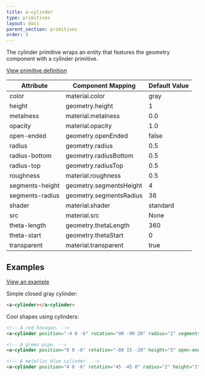 ```yaml
---
title: a-cylinder
type: primitives
layout: docs
parent_section: primitives
order: 5
---
```


The cylinder primitive wraps an entity that features the geometry component with a
cylinder primitive.

[View primitive definition](https://github.com/aframevr/aframe/blob/master/elements/templates/a-cylinder.html)

| Attribute           | Component Mapping                                                  | Default Value  |
| ------------------- | ------------------------------------------------------------------ | -------------- |
| color               | material.color                                                     | gray           |
| height              | geometry.height                                                    | 1              |
| metalness           | material.metalness                                                 | 0.0            |
| opacity             | material.opacity                                                   | 1.0            |
| open-ended          | geometry.openEnded                                                 | false          |
| radius              | geometry.radius                                                    | 0.5            |
| radius-bottom       | geometry.radiusBottom                                              | 0.5            |
| radius-top          | geometry.radiusTop                                                 | 0.5            |
| roughness           | material.roughness                                                 | 0.5            |
| segments-height     | geometry.segmentsHeight                                            | 4              |
| segments-radius     | geometry.segmentsRadius                                            | 36             |
| shader              | material.shader                                                    | standard       |
| src                 | material.src                                                       | None           |
| theta-length        | geometry.thetaLength                                               | 360            |
| theta-start         | geometry.thetaStart                                                | 0              |
| transparent         | material.transparent                                               | true           |

## Examples

[View an example](https://aframevr.github.io/aframe/examples/cylinders/)

Simple closed gray cylinder:

```html
<a-cylinder></a-cylinder>
```

Cool shapes using cylinders:

```html
<!-- A red hexagon. -->
<a-cylinder position="-4 0 -6" rotation="90 -90 20" radius="2" segments-radius="8" color="red"></a-cylinder>

<!-- A green pipe. -->
<a-cylinder position="0 0 -6" rotation="-80 15 -20" height="5" open-ended="true" color="green"></a-cylinder>

<!-- A metallic blue cylinder. -->
<a-cylinder position="4 0 -6" rotation="45 -45 0" radius="2" height="1" color="blue" metalness="0.9"></a-cylinder>
```
